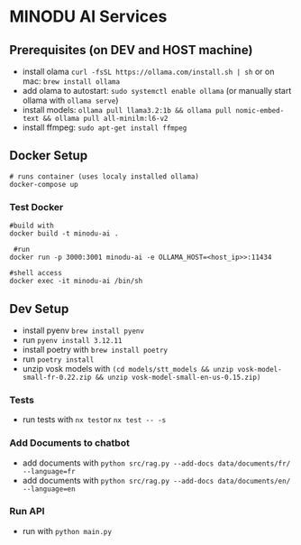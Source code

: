 # MINODU AI Services

## Prerequisites (on DEV and HOST machine)

* install olama `curl -fsSL https://ollama.com/install.sh | sh` or on mac: `brew install ollama`
* add olama to autostart: `sudo systemctl enable ollama` (or manually start ollama with `ollama serve`)
* install models: `ollama pull llama3.2:1b && ollama pull nomic-embed-text && ollama pull all-minilm:l6-v2`
* install ffmpeg: `sudo apt-get install ffmpeg`

## Docker Setup

```
# runs container (uses localy installed ollama)
docker-compose up
```

### Test Docker

```
#build with
docker build -t minodu-ai .

 #run
docker run -p 3000:3001 minodu-ai -e OLLAMA_HOST=<host_ip>>:11434

#shell access
docker exec -it minodu-ai /bin/sh
```

## Dev Setup

* install pyenv `brew install pyenv`
* run `pyenv install 3.12.11` 
* install poetry with `brew install poetry`
* run `poetry install`
* unzip vosk models with `(cd models/stt_models && unzip vosk-model-small-fr-0.22.zip && unzip vosk-model-small-en-us-0.15.zip)`

### Tests

* run tests with `nx test`or `nx test -- -s`

### Add Documents to chatbot

* add documents with `python src/rag.py --add-docs data/documents/fr/ --language=fr`
* add documents with `python src/rag.py --add-docs data/documents/en/ --language=en`

### Run API

* run with `python main.py`




